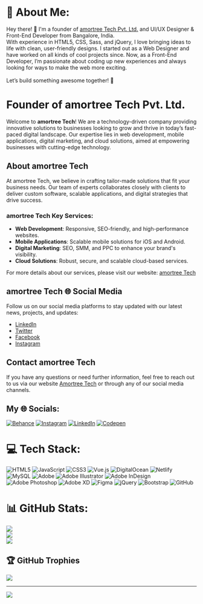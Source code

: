 # 💫 About Me:
Hey there! 👋 I'm a founder of [amortree Tech Pvt. Ltd.](https://amortree.com/) and UI/UX Designer & Front-End Developer from Bangalore, India.<br>With experience in HTML5, CSS, Sass, and jQuery, I love bringing ideas to life with clean, user-friendly designs. I started out as a Web Designer and have worked on all kinds of cool projects since. Now, as a Front-End Developer, I’m passionate about coding up new experiences and always looking for ways to make the web more exciting.<br><br>Let’s build something awesome together! 🚀


# Founder of amortree Tech Pvt. Ltd.

Welcome to **amortree Tech**! We are a technology-driven company providing innovative solutions to businesses looking to grow and thrive in today’s fast-paced digital landscape. Our expertise lies in web development, mobile applications, digital marketing, and cloud solutions, aimed at empowering businesses with cutting-edge technology.

## About amortree Tech

At amortree Tech, we believe in crafting tailor-made solutions that fit your business needs. Our team of experts collaborates closely with clients to deliver custom software, scalable applications, and digital strategies that drive success.

### amortree Tech Key Services:
- **Web Development**: Responsive, SEO-friendly, and high-performance websites.
- **Mobile Applications**: Scalable mobile solutions for iOS and Android.
- **Digital Marketing**: SEO, SMM, and PPC to enhance your brand's visibility.
- **Cloud Solutions**: Robust, secure, and scalable cloud-based services.
  
For more details about our services, please visit our website: [amortree Tech](https://amortree.com/)

## amortree Tech 🌐 Social Media

Follow us on our social media platforms to stay updated with our latest news, projects, and updates:

- [LinkedIn](https://linkedin.com/company/amortree-tech)
- [Twitter](https://twitter.com/amortreetech)
- [Facebook](https://facebook.com/amortreetech)
- [Instagram](https://instagram.com/amortreetech)

## Contact amortree Tech

If you have any questions or need further information, feel free to reach out to us via our website [Amortree Tech](https://amortree.com/contact) or through any of our social media channels.



## My 🌐 Socials:
[![Behance](https://img.shields.io/badge/Behance-1769ff?logo=behance&logoColor=white)](https://behance.net/https://www.behance.net/dineshwdesign) [![Instagram](https://img.shields.io/badge/Instagram-%23E4405F.svg?logo=Instagram&logoColor=white)](https://instagram.com/https://www.instagram.com/darkdvdsn) [![LinkedIn](https://img.shields.io/badge/LinkedIn-%230077B5.svg?logo=linkedin&logoColor=white)](https://linkedin.com/in/https://www.linkedin.com/in/dineshdesign/) [![Codepen](https://img.shields.io/badge/Codepen-000000?style=for-the-badge&logo=codepen&logoColor=white)](https://codepen.io/https://codepen.io/dineshdesign) 

# 💻 Tech Stack:
![HTML5](https://img.shields.io/badge/html5-%23E34F26.svg?style=for-the-badge&logo=html5&logoColor=white) ![JavaScript](https://img.shields.io/badge/javascript-%23323330.svg?style=for-the-badge&logo=javascript&logoColor=%23F7DF1E) ![CSS3](https://img.shields.io/badge/css3-%231572B6.svg?style=for-the-badge&logo=css3&logoColor=white) ![Vue.js](https://img.shields.io/badge/vue.js-%2335495e.svg?style=for-the-badge&logo=vuedotjs&logoColor=%234FC08D) ![DigitalOcean](https://img.shields.io/badge/DigitalOcean-%230167ff.svg?style=for-the-badge&logo=digitalOcean&logoColor=white) ![Netlify](https://img.shields.io/badge/netlify-%23000000.svg?style=for-the-badge&logo=netlify&logoColor=#00C7B7) ![MySQL](https://img.shields.io/badge/mysql-4479A1.svg?style=for-the-badge&logo=mysql&logoColor=white) ![Adobe](https://img.shields.io/badge/adobe-%23FF0000.svg?style=for-the-badge&logo=adobe&logoColor=white) ![Adobe Illustrator](https://img.shields.io/badge/adobe%20illustrator-%23FF9A00.svg?style=for-the-badge&logo=adobe%20illustrator&logoColor=white) ![Adobe InDesign](https://img.shields.io/badge/Adobe%20InDesign-49021F?style=for-the-badge&logo=adobeindesign&logoColor=FF3366) ![Adobe Photoshop](https://img.shields.io/badge/adobe%20photoshop-%2331A8FF.svg?style=for-the-badge&logo=adobe%20photoshop&logoColor=white) ![Adobe XD](https://img.shields.io/badge/Adobe%20XD-470137?style=for-the-badge&logo=Adobe%20XD&logoColor=#FF61F6) ![Figma](https://img.shields.io/badge/figma-%23F24E1E.svg?style=for-the-badge&logo=figma&logoColor=white) ![jQuery](https://img.shields.io/badge/jquery-%230769AD.svg?style=for-the-badge&logo=jquery&logoColor=white) ![Bootstrap](https://img.shields.io/badge/bootstrap-%238511FA.svg?style=for-the-badge&logo=bootstrap&logoColor=white) ![GitHub](https://img.shields.io/badge/github-%23121011.svg?style=for-the-badge&logo=github&logoColor=white)
# 📊 GitHub Stats:
![](https://github-readme-stats.vercel.app/api?username=dineshann&theme=dark&hide_border=false&include_all_commits=true&count_private=false)<br/>
![](https://github-readme-streak-stats.herokuapp.com/?user=dineshann&theme=dark&hide_border=false)<br/>
![](https://github-readme-stats.vercel.app/api/top-langs/?username=dineshann&theme=dark&hide_border=false&include_all_commits=true&count_private=false&layout=compact)

## 🏆 GitHub Trophies
![](https://github-profile-trophy.vercel.app/?username=dineshann&theme=radical&no-frame=false&no-bg=true&margin-w=4)

<!-- ### 🔝 Top Contributed Repo
![](https://github-contributor-stats.vercel.app/api?username=dineshann&limit=5&theme=dark&combine_all_yearly_contributions=true) -->

---
[![](https://visitcount.itsvg.in/api?id=dineshann&icon=0&color=0)](https://visitcount.itsvg.in)

